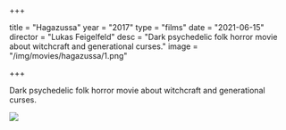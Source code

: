+++

title = "Hagazussa"
year = "2017"
type = "films"
date = "2021-06-15"
director = "Lukas Feigelfeld"
desc = "Dark psychedelic folk horror movie about witchcraft and generational curses."
image = "/img/movies/hagazussa/1.png"

+++

Dark psychedelic folk horror movie about witchcraft and generational curses.

![](/img/movies/hagazussa/1.png)
